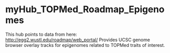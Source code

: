 # myHub_TOPMed_Roadmap_Epigenomes
This hub points to data from here: http://egg2.wustl.edu/roadmap/web_portal/
Provides UCSC genome browser overlay tracks for epigenomes related to TOPMed traits of interest. 
